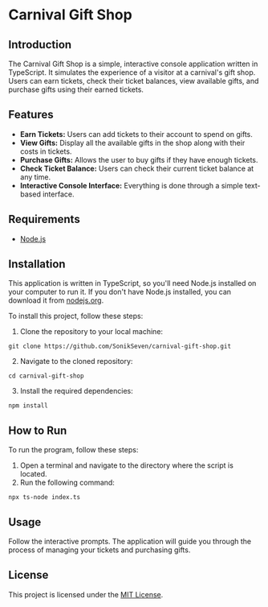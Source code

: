 # Carnival Gift Shop

## Introduction
The Carnival Gift Shop is a simple, interactive console application written in TypeScript. It simulates the experience of a visitor at a carnival's gift shop. Users can earn tickets, check their ticket balances, view available gifts, and purchase gifts using their earned tickets.

## Features
- **Earn Tickets:** Users can add tickets to their account to spend on gifts.
- **View Gifts:** Display all the available gifts in the shop along with their costs in tickets.
- **Purchase Gifts:** Allows the user to buy gifts if they have enough tickets.
- **Check Ticket Balance:** Users can check their current ticket balance at any time.
- **Interactive Console Interface:** Everything is done through a simple text-based interface.

## Requirements

- [Node.js](https://nodejs.org/)

## Installation

This application is written in TypeScript, so you'll need Node.js installed on your computer to run it. If you don't have Node.js installed, you can download it from [nodejs.org](https://nodejs.org/).

To install this project, follow these steps:

1. Clone the repository to your local machine:

```
git clone https://github.com/SonikSeven/carnival-gift-shop.git
```

2. Navigate to the cloned repository:

```
cd carnival-gift-shop
```

3. Install the required dependencies:

```
npm install
```

## How to Run

To run the program, follow these steps:

1. Open a terminal and navigate to the directory where the script is located.
2. Run the following command:

```
npx ts-node index.ts
```

## Usage

Follow the interactive prompts. The application will guide you through the process of managing your tickets and purchasing gifts.

## License

This project is licensed under the [MIT License](LICENSE.txt).
